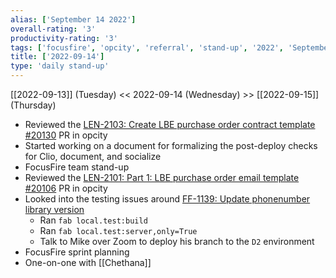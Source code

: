 ```yaml
---
alias: ['September 14 2022']
overall-rating: '3'
productivity-rating: '3'
tags: ['focusfire', 'opcity', 'referral', 'stand-up', '2022', 'September', 'Wednesday']
title: ['2022-09-14']
type: 'daily stand-up'
---
```

[[2022-09-13]] (Tuesday) << 2022-09-14 (Wednesday) >> [[2022-09-15]] (Thursday)

- Reviewed the [LEN-2103: Create LBE purchase order contract template #20130](https://github.com/Opcity/opcity/pull/20130) PR in opcity
- Started working on a document for formalizing the post-deploy checks for Clio, document, and socialize
- FocusFire team stand-up
- Reviewed the [LEN-2101: Part 1: LBE purchase order email template #20106](https://github.com/Opcity/opcity/pull/20106) PR in opcity
- Looked into the testing issues around [FF-1139: Update phonenumber library version](https://github.com/Opcity/opcity/pull/20107)
	- Ran `fab local.test:build`
	- Ran `fab local.test:server,only=True`
	- Talk to Mike over Zoom to deploy his branch to the `D2` environment
- FocusFire sprint planning
- One-on-one with [[Chethana]]